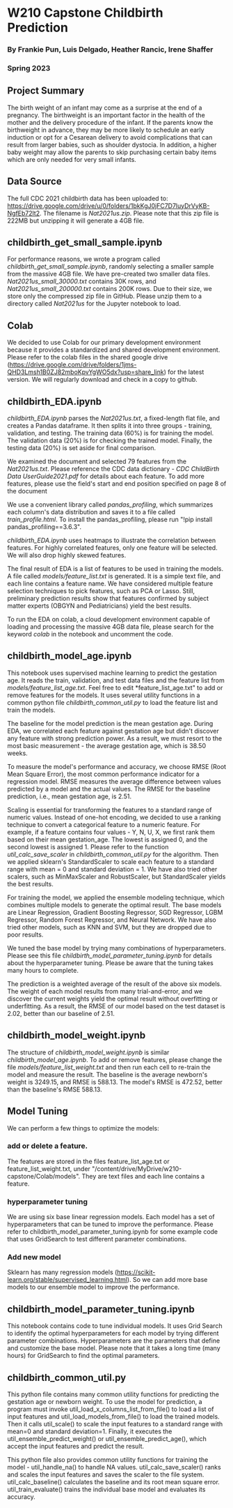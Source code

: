 # W210 Capstone Childbirth Prediction

### By Frankie Pun, Luis Delgado, Heather Rancic, Irene Shaffer

### Spring 2023

## Project Summary

The birth weight of an infant may come as a surprise at the end of a pregnancy. The birthweight is an important factor in the 
health of the mother and the delivery procedure of the infant. If the parents know the birthweight in advance, they may be 
more likely to schedule an early induction or opt for a Cesarean delivery to avoid complications that can result from larger 
babies, such as shoulder dystocia. In addition, a higher baby weight may allow the parents to skip purchasing certain baby 
items which are only needed for very small infants.

## Data Source
The full CDC 2021 childbirth data has been uploaded to: 
https://drive.google.com/drive/u/0/folders/1bkKgJ0jFC7D7luyDrVyKB-NgfEb72lt2. The filename is *Nat2021us.zip*. Please note that this zip file is 222MB but unzipping it will generate a 4GB file. 

## childbirth_get_small_sample.ipynb
For performance reasons, we wrote a program called *childbirth_get_small_sample.ipynb*, randomly selecting a smaller sample from the massive 4GB file. We have pre-created two smaller data files. *Nat2021us_small_30000.txt* contains 30K rows, and *Nat2021us_small_200000.txt* contains 200K rows. Due to their size, we store only the compressed zip file in GitHub. Please unzip them to a directory called *Nat2021us* for the Jupyter notebook to load.

## Colab
We decided to use Colab for our primary development environment because it provides a standardized and shared development environment. Please refer to the colab files in the shared google drive (https://drive.google.com/drive/folders/1jms-QHD3Lmsh1B0ZJ82mboKpvYgWO5dx?usp=share_link) for the latest version. We will regularly download and check in a copy to github.


## childbirth_EDA.ipynb

*childbirth_EDA.ipynb*  parses the *Nat2021us.txt*, a fixed-length flat file, and creates a Pandas dataframe. It then splits it into three groups - training, validation, and testing. The training data (60%) is for training the model. The validation data (20%) is for checking the trained model. Finally, the testing data (20%) is set aside for final comparison. 

We examined the document and selected 79 features from the *Nat2021us.txt*. Please reference the CDC data dictionary - *CDC ChildBirth Data UserGuide2021.pdf* for details about each feature. To add more features, please use the field's start and end position specified on page 8 of the document 

We use a convenient library called *pandas_profiling*, which summarizes each column's data distribution and saves it to a file called *train_profile.html*. To install the pandas_profiling, please run "!pip install pandas_profiling==3.6.3". 

*childbirth_EDA.ipynb* uses heatmaps to illustrate the correlation between features. For highly correlated features, only one feature will be selected. We will also drop highly skewed features.

The final result of EDA is a list of features to be used in training the models. A file called *models/feature_list.txt* is generated. It is a simple text file, and each line contains a feature name. We have considered multiple feature selection techniques to pick features, such as PCA or Lasso. Still, preliminary prediction results show that features confirmed by subject matter experts (OBGYN and Pediatricians) yield the best results. 

To run the EDA on colab, a cloud development environment capable of loading and processing the massive 4GB data file, please search for the keyword *colab* in the notebook and uncomment the code.

## childbirth_model_age.ipynb

This notebook uses supervised machine learning to predict the gestation age. It reads the train, validation, and test data files and the feature list from *models/feature_list_age.txt*. Feel free to edit *feature_list_age.txt" to add or remove features for the models. It uses several utility functions in a common python file *childbirth_common_util.py* to load the feature list and train the models. 

The baseline for the model prediction is the mean gestation age. During EDA, we correlated each feature against gestation age but didn't discover any feature with strong prediction power. As a result, we must resort to the most basic measurement - the average gestation age, which is 38.50 weeks. 

To measure the model's performance and accuracy, we choose RMSE (Root Mean Square Error), the most common performance indicator for a regression model. RMSE measures the average difference between values predicted by a model and the actual values. The RMSE for the baseline prediction, i.e., mean gestation age, is 2.51. 

Scaling is essential for transforming the features to a standard range of numeric values. Instead of one-hot encoding, we decided to use a ranking technique to convert a categorical feature to a numeric feature. For example, if a feature contains four values - Y, N, U, X, we first rank them based on their mean gestation_age. The lowest is assigned 0, and the second lowest is assigned 1. Please refer to the function *util_calc_save_scaler* in *childbirth_common_util.py* for the algorithm. Then we applied sklearn's StandardScaler to scale each feature to a standard range with mean = 0 and standard deviation = 1. We have also tried other scalers, such as MinMaxScaler and RobustScaler, but  StandardScaler yields the best results. 

For training the model, we applied the ensemble modeling technique, which combines multiple models to generate the optimal result. The base models are Linear Regression, Gradient Boosting Regressor, SGD Regressor, LGBM Regressor, Random Forest Regressor, and Neural Network. We have also tried other models, such as KNN and SVM, but they are dropped due to poor results. 

We tuned the base model by trying many combinations of hyperparameters. Please see this file *childbirth_model_parameter_tuning.ipynb* for details about the hyperparameter tuning. Please be aware that the tuning takes many hours to complete. 

The prediction is a weighted average of the result of the above six models. The weight of each model results from many trial-and-error, and we discover the current weights yield the optimal result without overfitting or underfitting. As a result, the RMSE of our model based on the test dataset is 2.02, better than our baseline of 2.51. 


## childbirth_model_weight.ipynb

The structure of *childbirth_model_weight.ipynb* is similar *childbirth_model_age.ipynb*. To add or remove features, please change the file *models/feature_list_weight.txt* and then run each cell to re-train the model and measure the result. The baseline is the average newborn's weight is 3249.15, and RMSE is 588.13. The model's RMSE is 472.52, better than the baseline's RMSE 588.13.

## Model Tuning
We can perform a few things to optimize the models:
### add or delete a feature. 
The features are stored in the files feature_list_age.txt or feature_list_weight.txt, under "/content/drive/MyDrive/w210-capstone/Colab/models". They are text files and each line contains a feature. 

### hyperparameter tuning
We are using six base linear regression models. Each model has a set of hyperparameters that can be tuned to improve the performance. Please refer to childbirth_model_parameter_tuning.ipynb for some example code that uses GridSearch to test different parameter combinations. 


### Add new model
Sklearn has many regression models (https://scikit-learn.org/stable/supervised_learning.html). So we can add more base models to our ensemble model to improve the performance.


## childbirth_model_parameter_tuning.ipynb

This notebook contains code to tune individual models. It uses Grid Search to identify the optimal hyperparameters for each model by trying different parameter combinations. Hyperparameters are the parameters that define and customize the base model. Please note that it takes a long time (many hours) for GridSearch to find the optimal parameters. 


## childbirth_common_util.py

This python file contains many common utility functions for predicting the gestation age or newborn weight. To use the model for prediction, a program must invoke util_load_x_columns_list_from_file() to load a list of input features and util_load_models_from_file() to load the trained models. Then it calls util_scale() to scale the input features to a standard range with mean=0 and standard deviation=1. Finally, it executes the util_ensemble_predict_weight() or util_ensemble_predict_age(), which accept the input features and predict the result.

This python file also provides common utility functions for training the model - util_handle_na() to handle NA values. util_calc_save_scaler() ranks and scales the input features and saves the scaler to the file system. util_calc_baseline() calculates the baseline and its root mean square error. util_train_evaluate() trains the individual base model and evaluates its accuracy. 

